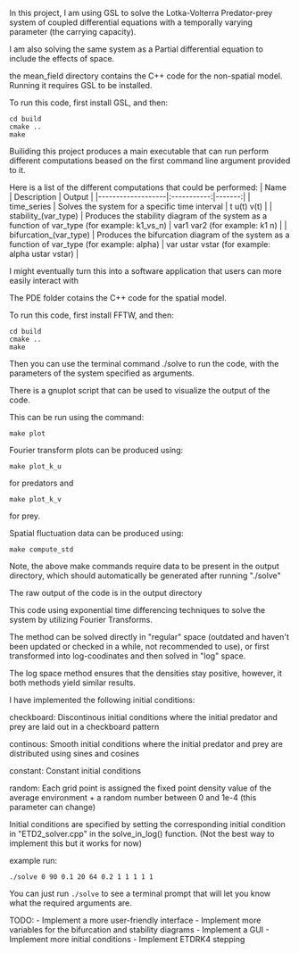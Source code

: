 In this project, I am using GSL to solve the Lotka-Volterra Predator-prey system of coupled differential equations with a temporally varying parameter (the carrying capacity).

I am also solving the same system as a Partial differential equation to include the effects of space.

the mean_field directory contains the C++ code for the non-spatial model. Running it requires GSL to be installed.

To run this code, first install GSL, and then:

``` mkdir build
cd build
cmake ..
make
```

Builiding this project produces a main executable that can run perform different computations beased on the first command line argument provided to it.

Here is a list of the different computations that could be performed:
| Name              | Description | Output |
|-------------------|:-----------:|-------:|
| time_series       |    Solves the system for a specific time interval     |  t u(t) v(t) |
| stability_(var_type) |    Produces the stability diagram of the system as a function of var_type (for example: k1_vs_n)     |  var1 var2 (for example: k1 n) |
| bifurcation_(var_type) |    Produces the bifurcation diagram of the system as a function of var_type (for example: alpha)     | var ustar vstar (for example: alpha ustar vstar) |

I might eventually turn this into a software application that users can more easily interact with

The PDE folder cotains the C++ code for the spatial model.

To run this code, first install FFTW, and then:

``` mkdir build
cd build
cmake ..
make
```

Then you can use the terminal command ./solve to run the code, with the parameters of the system specified as arguments.

There is a gnuplot script that can be used to visualize the output of the code.

This can be run using the command:

``` make plot ```

Fourier transform plots can be produced using:


``` make plot_k_u ```

for predators and 

``` make plot_k_v ```

for prey.

Spatial fluctuation data can be produced using:

``` make compute_std ```

Note, the above make commands require data to be present in the output directory, which should automatically be generated after running "./solve"

The raw output of the code is in the output directory 

This code using exponential time differencing techniques to solve the system by utilizing Fourier Transforms. 

The method can be solved directly in "regular" space (outdated and haven't been updated or checked in a while, not recommended to use), or first transformed into log-coodinates and then solved in "log" space.

The log space method ensures that the densities stay positive, however, it both methods yield similar results.

I have implemented the following initial conditions:

checkboard: Discontinous initial conditions where the initial predator and prey are laid out in a checkboard pattern

continous: Smooth initial conditions where the initial predator and prey are distributed using sines and cosines

constant: Constant initial conditions

random: Each grid point is assigned the fixed point density value of the average environment + a random number between 0 and 1e-4 (this parameter can change)

Initial conditions are specified by setting the corresponding initial condition in "ETD2_solver.cpp" in the solve_in_log() function. (Not the best way to implement this but it works for now)

example run:

``` ./solve 0 90 0.1 20 64 0.2 1 1 1 1 1 ```

You can just run ``` ./solve ``` to see a terminal prompt that will let you know what the required arguments are.


TODO:
	- Implement a more user-friendly interface
    - Implement more variables for the bifurcation and stability diagrams
	- Implement a GUI
	- Implement more initial conditions
	- Implement ETDRK4 stepping


